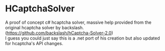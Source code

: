 # HCaptchaSolver
 A proof of concept c# hcaptcha solver, massive help provided from the original hcaptcha solver by backslash. (https://github.com/backslash/hCaptcha-Solver-2.0) <br >
 I guess you could just say this is a .net port of his creation but also updated for hcaptcha's API changes.
